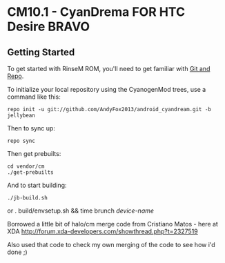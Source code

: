 CM10.1 - CyanDrema FOR HTC Desire BRAVO
===========

Getting Started
---------------

To get started with RinseM ROM, you'll need to get
familiar with [Git and Repo](http://source.android.com/download/using-repo).

To initialize your local repository using the CyanogenMod trees, use a command like this:

    repo init -u git://github.com/AndyFox2013/android_cyandream.git -b jellybean

Then to sync up:

    repo sync
    
Then get prebuilts:

    cd vendor/cm
    ./get-prebuilts

And to start building:

    ./jb-build.sh 
or
	. build/envsetup.sh && time brunch *device-name*


Borrowed a little bit of halo/cm merge code from Cristiano Matos - here at XDA http://forum.xda-developers.com/showthread.php?t=2327519

Also used that code to check my own merging of the code to see how i'd done ;)
